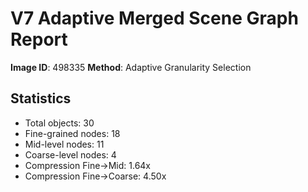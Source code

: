 # V7 Adaptive Merged Scene Graph Report

**Image ID**: 498335
**Method**: Adaptive Granularity Selection

## Statistics

- Total objects: 30
- Fine-grained nodes: 18
- Mid-level nodes: 11
- Coarse-level nodes: 4
- Compression Fine→Mid: 1.64x
- Compression Fine→Coarse: 4.50x
